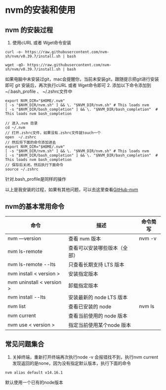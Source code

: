 # nvm的安装和使用
## nvm 的安装过程
1. 使用cURL 或者 Wget命令安装
```
curl -o- https://raw.githubusercontent.com/nvm-sh/nvm/v0.39.7/install.sh | bash
```
```
wget -qO- https://raw.githubusercontent.com/nvm-sh/nvm/v0.39.7/install.sh | bash
```
如果电脑中未安装过git，mac会提醒你，当前未安装git，跟随提示把git进行安装即可
git 安装后，再次执行cURL 或者 Wget命令即可
2. 添加以下命令添加到 ~/.bash_profile 、 ~/.zshrc文件中
```
export NVM_DIR="$HOME/.nvm"
[ -s "$NVM_DIR/nvm.sh" ] && \. "$NVM_DIR/nvm.sh" # This loads nvm
[ -s "$NVM_DIR/bash_completion" ] && \. "$NVM_DIR/bash_completion"  # This loads nvm bash_completion
```
```
// 进入.nvm 目录
cd ~/.nvm
// 打开.zshrc文件，如果没有.zshrc文件就touch一个
open  ~/.zshrc
// 然后将下面的命令添加进去
export NVM_DIR="$HOME/.nvm"
[ -s "$NVM_DIR/nvm.sh" ] && \. "$NVM_DIR/nvm.sh" # This loads nvm
[ -s "$NVM_DIR/bash_completion" ] && \. "$NVM_DIR/bash_completion"  # This loads nvm bash_completion
// 保存后关闭，然后执行下面命令
source ~/.zshrc
```
针对.bash_profile是同样的操作

以上是我安装的过程，如果有其他问题，可以去这里查看[GitHub-nvm](https://github.com/nvm-sh/nvmm)
## nvm的基本常用命令
|  命令   | 描述  | 命令简写  |
|  ----  | ----  | ----  |
| nvm —version  | 查看 nvm 版本 | nvm -v |
| nvm ls-remote  | 查看可以安装哪些版本（全部） | |
| nvm ls-remote --lts  | 只查看长期支持 LTS 版本 | |
| nvm install < version >  | 安装指定版本 |  |
| nvm uninstall < version >  | 卸载指定版本 |  |
| nvm install --lts  | 安装最新的 node LTS 版本 | |
| nvm list  | 查看已安装的 node | nvm ls |
| nvm current | 查看当前使用的 node 版本 | |
| nvm use < version >  | 指定当前使用某个node 版本 | |
## 常见问题集合
1. 关掉终端，重新打开终端再次执行node -v 会报错找不到，执行nvm current发现返回的是none，因为没有指定默认版本，执行下面的命令  
``` 
nvm alias default v14.16.1 
```
默认使用一个已有的node版本